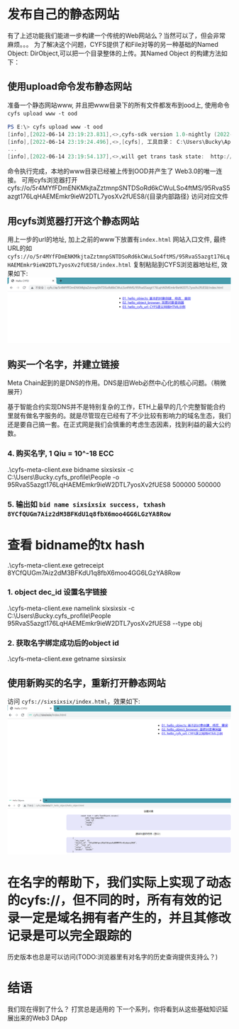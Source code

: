 # 发布自己的静态网站

有了上述功能我们能进一步构建一个传统的Web网站么？当然可以了，但会非常麻烦。。。
为了解决这个问题，CYFS提供了和File对等的另一种基础的Named Object: DirObject,可以把一个目录整体的上传。其Named Object 的构建方法如下：




## 使用upload命令发布静态网站
准备一个静态网站www, 并且把www目录下的所有文件都发布到ood上, 使用命令`cyfs upload www -t ood`
```powershell
PS E:\> cyfs upload www -t ood
[info],[2022-06-14 23:19:23.831],<>,cyfs-sdk version 1.0-nightly (2022-06-13), index.js:49298
[info],[2022-06-14 23:19:24.496],<>,[cyfs], 工具目录： C:\Users\Bucky\AppData\Roaming\npm\node_modules\cyfs-tool-nightly, cyfs.js:2538
...
[info],[2022-06-14 23:19:54.137],<>,will get trans task state:  http://127.0.0.1:1322/trans/task/state [object Object], index.js:71829
```

命令执行完成，本地的www目录已经被上传到OOD并产生了 Web3.0的唯一连接。
可用cyfs浏览器打开cyfs://o/5r4MYfFDmENKMkjtaZztmnpSNTDSoRd6kCWuLSo4ftMS/95RvaS5azgt176LqHAEMEmkr9ieW2DTL7yosXv2fUES8/{目录内部路径} 访问对应文件



## 用cyfs浏览器打开这个静态网站
用上一步的url的地址, 加上之前的www下放置有`index.html` 网站入口文件, 最终URL的如`cyfs://o/5r4MYfFDmENKMkjtaZztmnpSNTDSoRd6kCWuLSo4ftMS/95RvaS5azgt176LqHAEMEmkr9ieW2DTL7yosXv2fUES8/index.html` 复制粘贴到CYFS浏览器地址栏, 效果如下:
![image](images/cyfs_static_site.png)

## 购买一个名字，并建立链接
Meta Chain起到的是DNS的作用。DNS是旧Web必然中心化的核心问题。（稍微展开）

基于智能合约实现DNS并不是特别复杂的工作，ETH上最早的几个完整智能合约里就有做名字服务的。就是尽管现在已经有了不少比较有影响力的域名生态，我们还是要自己搞一套。在正式网是我们会慎重的考虑生态因素，找到利益的最大公约数。



### 4. 购买名字, 1 Qiu = 10^-18 ECC
.\cyfs-meta-client.exe bidname sixsixsix -c  C:\Users\Bucky\.cyfs_profile\People  -o 95RvaS5azgt176LqHAEMEmkr9ieW2DTL7yosXv2fUES8 500000 500000

### 5. 输出如 `bid name sixsixsix success, txhash 8YCfQUGm7Aiz2dM3BFKdU1q8fbX6moo4GG6LGzYA8Row`


# 查看 bidname的tx hash
.\cyfs-meta-client.exe getreceipt 8YCfQUGm7Aiz2dM3BFKdU1q8fbX6moo4GG6LGzYA8Row


### 1. object dec_id 设置名字链接
.\cyfs-meta-client.exe namelink sixsixsix -c  C:\Users\Bucky\.cyfs_profile\People 95RvaS5azgt176LqHAEMEmkr9ieW2DTL7yosXv2fUES8  --type obj

### 2. 获取名字绑定成功后的object id
.\cyfs-meta-client.exe getname sixsixsix

## 使用新购买的名字，重新打开静态网站
访问 `cyfs://sixsixsix/index.html`，效果如下:
![image](images/cyfs_static_site_domain.png)
![image](images/cyfs_hello01.png)


# 在名字的帮助下，我们实际上实现了动态的cyfs://，但不同的时，所有有效的记录一定是域名拥有者产生的，并且其修改记录是可以完全跟踪的
历史版本也总是可以访问(TODO:浏览器里有对名字的历史查询提供支持么？)

# 结语
我们现在得到了什么？
打赏总是适用的
下一个系列，你将看到从这些基础知识延展出来的Web3 DApp